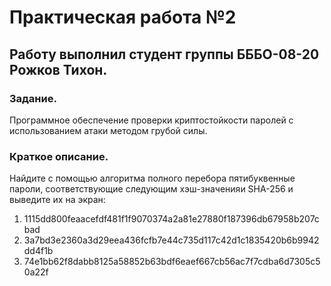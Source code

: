 <h1>Практическая работа №2</h1>
<h2>Работу выполнил студент группы БББО-08-20 Рожков Тихон.</h2>
<h3>Задание.</h3>
<p>Программное обеспечение проверки криптостойкости паролей с использованием атаки методом грубой силы.</p>
<h3>Краткое описание.</h3>
<p>Найдите с помощью алгоритма полного перебора пятибуквенные пароли, соответствующие следующим хэш-значенияи SHA-256 и выведите их на экран:</p>
<ol>
  <li>1115dd800feaacefdf481f1f9070374a2a81e27880f187396db67958b207cbad</li>
  <li>3a7bd3e2360a3d29eea436fcfb7e44c735d117c42d1c1835420b6b9942dd4f1b</li>
  <li>74e1bb62f8dabb8125a58852b63bdf6eaef667cb56ac7f7cdba6d7305c50a22f</li>
</ol>
